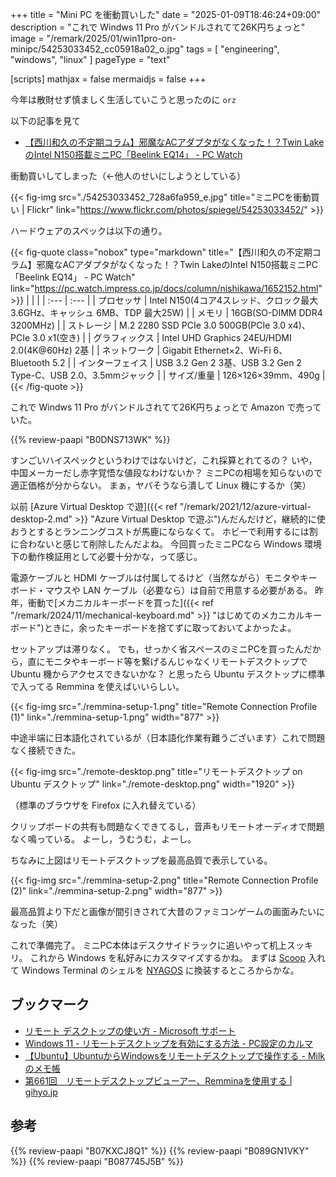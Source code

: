 +++
title = "Mini PC を衝動買いした"
date =  "2025-01-09T18:46:24+09:00"
description = "これで Windws 11 Pro がバンドルされてて26K円ちょっと"
image = "/remark/2025/01/win11pro-on-minipc/54253033452_cc05918a02_o.jpg"
tags = [ "engineering", "windows", "linux" ]
pageType = "text"

[scripts]
  mathjax = false
  mermaidjs = false
+++

今年は散財せず慎ましく生活していこうと思ったのに `orz`

以下の記事を見て

- [【西川和久の不定期コラム】邪魔なACアダプタがなくなった！？Twin LakeのIntel N150搭載ミニPC「Beelink EQ14」  - PC Watch](https://pc.watch.impress.co.jp/docs/column/nishikawa/1652152.html)

衝動買いしてしまった（←他人のせいにしようとしている）

{{< fig-img src="./54253033452_728a6fa959_e.jpg" title="ミニPCを衝動買い | Flickr" link="https://www.flickr.com/photos/spiegel/54253033452/" >}}

ハードウェアのスペックは以下の通り。

{{< fig-quote class="nobox" type="markdown" title="【西川和久の不定期コラム】邪魔なACアダプタがなくなった！？Twin LakeのIntel N150搭載ミニPC「Beelink EQ14」 - PC Watch" link="https://pc.watch.impress.co.jp/docs/column/nishikawa/1652152.html" >}}
|      |      |
| :--- | :--- |
| プロセッサ | Intel N150(4コア4スレッド、クロック最大 3.6GHz、キャッシュ 6MB、TDP 最大25W) |
| メモリ | 16GB(SO-DIMM DDR4 3200MHz) |
| ストレージ | M.2 2280 SSD PCIe 3.0 500GB(PCIe 3.0 x4)、PCIe 3.0 x1(空き) |
| グラフィックス | Intel UHD Graphics 24EU/HDMI 2.0(4K@60Hz) 2基 |
| ネットワーク | Gigabit Ethernet×2、Wi-Fi 6、Bluetooth 5.2 |
| インターフェイス | USB 3.2 Gen 2 3基、USB 3.2 Gen 2 Type-C、USB 2.0、3.5mmジャック |
| サイズ/重量 | 126×126×39mm、490g |
{{< /fig-quote >}}

これで Windws 11 Pro がバンドルされてて26K円ちょっとで Amazon で売っていた。

{{% review-paapi "B0DNS713WK" %}} <!-- Mini PC ミニPC N150 Beelink EQ14 Win11pro -->

すンごいハイスペックというわけではないけど，これ採算とれてるの？
いや，中国メーカーだし赤字覚悟な値段なわけないか？ ミニPCの相場を知らないので適正価格が分からない。
まぁ，ヤバそうなら潰して Linux 機にするか（笑）

以前 [Azure Virtual Desktop で遊]({{< ref "/remark/2021/12/azure-virtual-desktop-2.md" >}} "Azure Virtual Desktop で遊ぶ")んだんだけど，継続的に使おうとするとランニングコストが馬鹿にならなくて。
ホビーで利用するには割に合わないと感じて削除したんだよね。
今回買ったミニPCなら Windows 環境下の動作検証用として必要十分かな，って感じ。

電源ケーブルと HDMI ケーブルは付属してるけど（当然ながら）モニタやキーボード・マウスや LAN ケーブル（必要なら）は自前で用意する必要がある。
昨年，衝動で[メカニカルキーボードを買った]({{< ref "/remark/2024/11/mechanical-keyboard.md" >}} "はじめてのメカニカルキーボード")ときに，余ったキーボードを捨てずに取っておいてよかったよ。

セットアップは滞りなく。
でも，せっかく省スペースのミニPCを買ったんだから，直にモニタやキーボード等を繋げるんじゃなくリモートデスクトップで Ubuntu 機からアクセスできないかな？ と思ったら Ubuntu デスクトップに標準で入ってる Remmina を使えばいいらしい。

{{< fig-img src="./remmina-setup-1.png" title="Remote Connection Profile (1)" link="./remmina-setup-1.png" width="877" >}}

中途半端に日本語化されているが（日本語化作業有難うございます）これで問題なく接続できた。

{{< fig-img src="./remote-desktop.png" title="リモートデスクトップ on Ubuntu デスクトップ" link="./remote-desktop.png" width="1920" >}}

（標準のブラウザを Firefox に入れ替えている）

クリップボードの共有も問題なくできてるし，音声もリモートオーディオで問題なく鳴っている。
よーし，うむうむ，よーし。

ちなみに上図はリモートデスクトップを最高品質で表示している。

{{< fig-img src="./remmina-setup-2.png" title="Remote Connection Profile (2)" link="./remmina-setup-2.png" width="877" >}}

最高品質より下だと画像が間引きされて大昔のファミコンゲームの画面みたいになった（笑）

これで準備完了。
ミニPC本体はデスクサイドラックに追いやって机上スッキリ。
これから Windows を私好みにカスタマイズするかね。
まずは [Scoop] 入れて Windows Terminal のシェルを [NYAGOS] に換装するところからかな。

## ブックマーク

- [リモート デスクトップの使い方 - Microsoft サポート](https://support.microsoft.com/ja-jp/windows/%E3%83%AA%E3%83%A2%E3%83%BC%E3%83%88-%E3%83%87%E3%82%B9%E3%82%AF%E3%83%88%E3%83%83%E3%83%97%E3%81%AE%E4%BD%BF%E3%81%84%E6%96%B9-5fe128d5-8fb1-7a23-3b8a-41e636865e8c)
- [Windows 11 - リモートデスクトップを有効にする方法 - PC設定のカルマ](https://pc-karuma.net/how-to-turn-on-remote-desktop-on-windows-11/)
- [【Ubuntu】UbuntuからWindowsをリモートデスクトップで操作する - Milkのメモ帳](https://www.milkmemo.com/entry/remote_desktop_ubuntu_win)
- [第661回　リモートデスクトップビューアー、Remminaを使用する | gihyo.jp](https://gihyo.jp/admin/serial/01/ubuntu-recipe/0661)

[Scoop]: https://scoop.sh/ "Scoop"
[NYAGOS]: https://github.com/nyaosorg/nyagos "nyaosorg/nyagos: NYAGOS - The hybrid Commandline Shell betweeeeeeen UNIX & DOS"

## 参考

{{% review-paapi "B07KXCJ8Q1" %}} <!-- デスクサイドラック -->
{{% review-paapi "B089GN1VKY" %}} <!-- BUFFALO 8ポート スイッチングハブ -->
{{% review-paapi "B087745J5B" %}} <!-- 電源タップ -->
